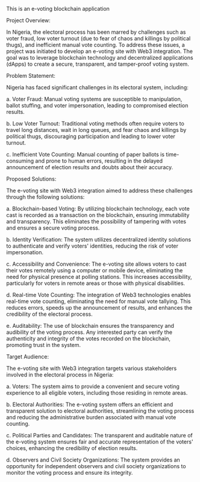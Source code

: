This is an e-voting blockchain application


Project Overview:

In Nigeria, the electoral process has been marred by challenges such as voter fraud, low voter turnout (due to fear of chaos and killings by political thugs), and inefficient manual vote counting. To address these issues, a project was initiated to develop an e-voting site with Web3 integration. The goal was to leverage blockchain technology and decentralized applications (dApps) to create a secure, transparent, and tamper-proof voting system.

Problem Statement:

Nigeria has faced significant challenges in its electoral system, including:

a. Voter Fraud: Manual voting systems are susceptible to manipulation, ballot stuffing, and voter impersonation, leading to compromised election results.

b. Low Voter Turnout: Traditional voting methods often require voters to travel long distances, wait in long queues, and fear chaos and killings by political thugs, discouraging participation and leading to lower voter turnout.

c. Inefficient Vote Counting: Manual counting of paper ballots is time-consuming and prone to human errors, resulting in the delayed announcement of election results and doubts about their accuracy.

Proposed Solutions:

The e-voting site with Web3 integration aimed to address these challenges through the following solutions:

a. Blockchain-based Voting: By utilizing blockchain technology, each vote cast is recorded as a transaction on the blockchain, ensuring immutability and transparency. This eliminates the possibility of tampering with votes and ensures a secure voting process.

b. Identity Verification: The system utilizes decentralized identity solutions to authenticate and verify voters' identities, reducing the risk of voter impersonation.

c. Accessibility and Convenience: The e-voting site allows voters to cast their votes remotely using a computer or mobile device, eliminating the need for physical presence at polling stations. This increases accessibility, particularly for voters in remote areas or those with physical disabilities.

d. Real-time Vote Counting: The integration of Web3 technologies enables real-time vote counting, eliminating the need for manual vote tallying. This reduces errors, speeds up the announcement of results, and enhances the credibility of the electoral process.

e. Auditability: The use of blockchain ensures the transparency and audibility of the voting process. Any interested party can verify the authenticity and integrity of the votes recorded on the blockchain, promoting trust in the system.

Target Audience:

The e-voting site with Web3 integration targets various stakeholders involved in the electoral process in Nigeria:

a. Voters: The system aims to provide a convenient and secure voting experience to all eligible voters, including those residing in remote areas.

b. Electoral Authorities: The e-voting system offers an efficient and transparent solution to electoral authorities, streamlining the voting process and reducing the administrative burden associated with manual vote counting.

c. Political Parties and Candidates: The transparent and auditable nature of the e-voting system ensures fair and accurate representation of the voters' choices, enhancing the credibility of election results.

d. Observers and Civil Society Organizations: The system provides an opportunity for independent observers and civil society organizations to monitor the voting process and ensure its integrity.
